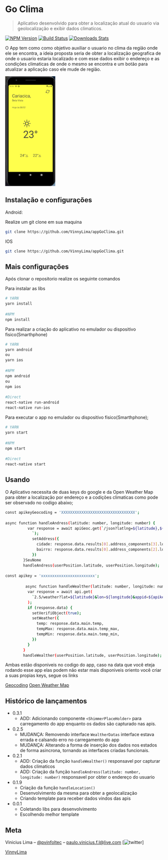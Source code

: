 # Go Clima
> Aplicativo desenvolvido para obter a localização atual do usuario via geolocalização e exibir dados climaticos.

[![NPM Version][npm-image]][npm-url]
[![Build Status][travis-image]][travis-url]
[![Downloads Stats][npm-downloads]][npm-url]

O App tem como como objetivo auxiliar o usuario no clima da região onde ele se encontra, 
a ideia proposta seria de obter a localização geografica de onde o usuario estaria localizado e
com esse dados exibir o endereço e as condições climaticas de onde o mesmo se encontra
 e um botão para atualizar a aplicação caso ele mude de região.

<img src="assets/readme/appGoClima.png" height="350" width="160">

## Instalação e configurações

Android:

Realize um git clone em sua maquina

```sh
git clone https://github.com/VinnyLima/appGoClima.git
```

IOS

```sh
git clone https://github.com/VinnyLima/appGoClima.git
```
## Mais configurações

Após clonar o repositorio realize os seguinte comandos

Para instalar as libs
```sh
# YARN
yarn install

#NPM
npm install
```

Para realizar a criação do aplicativo no emulador ou dispositivo fisico(Smarthphone)
```sh
# YARN
yarn android
ou
yarn ios

#NPM
npm android
ou 
npm ios

#Direct
react-native run-android
react-native run-ios
```
Para executar o app no emulador ou dispositivo fisico(Smarthphone);
```sh
# YARN
yarn start

#NPM
npm start

#Direct
react-native start
```


## Usando

O Aplicativo necessita de duas keys do google e da Open Weather Map para obter a localização por endereço e a codições climaticas
como pode ser observado no codigo abaixo;

```sh
const apikeyGeocoding = 'XXXXXXXXXXXXXXXXXXXXXXXXXXXXXXXXX';

async function handleAndress(latitude: number, longitude: number) {
          var response = await apiGeoc.get(`/json?latlng=${latitude},${longitude}&key=${apikeyGeocoding}
            `);
            setAddress({
              cidade: response.data.results[0].address_components[3].long_name,
              bairro: response.data.results[0].address_components[2].long_name,
            })          
        }SeuNome
        handleAndress(userPosition.latitude, userPosition.longitude);

const apikey = 'xxxxxxxxxxxxxxxxxxxxxxxx';

         async function handleWealther(latitude: number, longitude: number) {
          var response = await api.get(
            `2.5/weather?lat=${latitude}&lon=${longitude}&appid=${apikey}`,
          );
          if (response.data) {
            setVerifiObject(true);            
            setWeather({
              temp: response.data.main.temp,
              tempMax: response.data.main.temp_max,
              tempMin: response.data.main.temp_min,
            })
          }
        }
        handleWealther(userPosition.latitude, userPosition.longitude);

```
Ambas estão disponiveis no codigo do app, caso na data que você eteja rodando esse app elas podem não estar mais disponiveis
oriento você criar a suas propias keys, segue os links

[Geocoding](https://developers.google.com/maps/documentation/geocoding/get-api-key?hl=pt)
[Open Weather Map](https://openweathermap.org/api)


## Histórico de lançamentos

* 0.3.1
    * ADD: Adicionando  componente `<ShimmerPlaceHolder>` para carregamento do app enquanto os dados são capturado nas apis.
* 0.2.5
    * MUDANÇA: Removendo interface  `WealtherDatas` interface estava errada e calsando erro no carregamento do app
    * MUDANÇA: Alterando a forma de inserção dos dados nos estados de forma asincrona, tornando as interfaces criadas funcionais.
* 0.2.1
    * ADD: Criação da função `handleWealther()` responsavel por capturar dados climaticos
    * ADD: Criação da função `handleAndress(latitude: number, longitude: number)` responsavel por obter o endereço do usuario 
* 0.1.9    
    * Criação da função `handleLocation()` 
    * Desenvolvimento da mesma para obter a geolocalização
    * Criando template para receber dados vindos das apis
* 0.0.1
    * Coletando libs para desenvolvimento
    * Escolhendo melhor template 

## Meta

Vinicius Lima – [@pvinfoltec](https://twitter.com/pvinfoltec) – paulo.vinicius.f.l@live.com
[![twitter]]

[VinnyLima](https://github.com/othonalberto/)




[npm-image]: https://img.shields.io/npm/v/datadog-metrics.svg?style=flat-square
[npm-url]: https://npmjs.org/package/datadog-metrics
[npm-downloads]: https://img.shields.io/npm/dm/datadog-metrics.svg?style=flat-square
[travis-image]: https://img.shields.io/travis/dbader/node-datadog-metrics/master.svg?style=flat-square
[travis-url]: https://travis-ci.org/dbader/node-datadog-metrics
[twitter]:https://img.shields.io/twitter/url?style=social&url=https%3A%2F%2Ftwitter.com%2Fpvinfoltec

